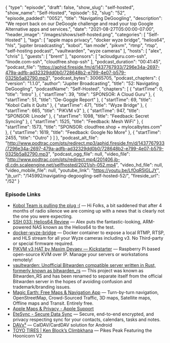 {
  "type": "episode",
  "draft": false,
  "show_slug": "self-hosted",
  "show_name": "Self-Hosted",
  "episode": 52,
  "slug": "52",
  "episode_padded": "0052",
  "title": "Navigating DeGoogling",
  "description": "We report back on our DeGoogle challenge and read your top Google Alternative apps and services.",
  "date": "2021-08-27T05:00:00-07:00",
  "header_image": "/images/shows/self-hosted.png",
  "categories": [
    "Self-Hosted"
  ],
  "tags": [
    "apple maps privacy",
    "docker wyze bridge",
    "helios64",
    "hls",
    "jupiter broadcasting",
    "kobol",
    "lan mode",
    "pikvm",
    "rtmp",
    "rtsp",
    "self-hosting podcast",
    "vaultwarden",
    "wyze cameras"
  ],
  "hosts": [
    "alex",
    "chris"
  ],
  "guests": [
    "brent"
  ],
  "sponsors": [
    "acloudguru.com-ssh",
    "linode.com-ssh",
    "cloudfree.shop-ssh"
  ],
  "podcast_duration": "00:41:45",
  "podcast_file": "https://aphid.fireside.fm/d/1437767933/7296e34a-2697-479a-adfb-ad32329dd0b0/728648b2-e799-4e07-b579-0325b5a82790.mp3",
  "podcast_bytes": 30065705,
  "podcast_chapters": {
    "version": "1.1.0",
    "author": "Jupiter Broadcasting",
    "title": "52: Navigating DeGoogling",
    "podcastName": "Self-Hosted",
    "chapters": [
      {
        "startTime": 0,
        "title": "Intro"
      },
      {
        "startTime": 39,
        "title": "SPONSOR: A Cloud Guru"
      },
      {
        "startTime": 51,
        "title": "De-Goggle Report"
      },
      {
        "startTime": 69,
        "title": "Kobol Calls it Quits"
      },
      {
        "startTime": 471,
        "title": "Wyze Bridge"
      },
      {
        "startTime": 665,
        "title": "PiKVM v3"
      },
      {
        "startTime": 947,
        "title": "SPONSOR: Linode"
      },
      {
        "startTime": 1098,
        "title": "Feedback: Secret Syncing"
      },
      {
        "startTime": 1525,
        "title": "Feedback: Mesh WiFi"
      },
      {
        "startTime": 1573,
        "title": "SPONSOR: cloudfree.shop + mylocalbytes.com"
      },
      {
        "startTime": 1619,
        "title": "Feedback: Google No More"
      },
      {
        "startTime": 2455,
        "title": "Outro"
      }
    ]
  },
  "podcast_alt_file": "http://www.podtrac.com/pts/redirect.mp3/aphid.fireside.fm/d/1437767933/7296e34a-2697-479a-adfb-ad32329dd0b0/728648b2-e799-4e07-b579-0325b5a82790.mp3",
  "podcast_ogg_file": null,
  "video_file": "http://www.podtrac.com/pts/redirect.mp4/201406.jb-dl.cdn.scaleengine.net/selfhosted/2021/sh-052.mp4",
  "video_hd_file": null,
  "video_mobile_file": null,
  "youtube_link": "https://youtu.be/LfOqR5lGLJY",
  "jb_url": "/145992/navigating-degoogling-self-hosted-52/",
  "fireside_url": "/52"
}


### Episode Links

  * [Kobol Team is pulling the plug ;(](https://blog.kobol.io/2021/08/25/we-are-pulling-the-plug/ "Kobol Team is pulling the plug ;\(") — Hi Folks, a bit saddened that after 4 months of radio silence we are coming up with a news that is clearly not the one you were expecting.
  * [SSH 033: Helios64 Review](https://notes.jupiterbroadcasting.com/self-hosted/2020/episode-033/ "SSH 033: Helios64 Review") — Alex puts the fantastic-looking, ARM-powered NAS known as the Helios64 to the test.
  * [docker-wyze-bridge](https://github.com/mrlt8/docker-wyze-bridge "docker-wyze-bridge") — Docker container to expose a local RTMP, RTSP, and HLS stream for all your Wyze cameras including v3. No Third-party or special firmware required.
  * [PiKVM v3 HAT by Maxim Devaev — Kickstarter](https://www.kickstarter.com/projects/mdevaev/pikvm-v3-hat?ref=user_menu "PiKVM v3 HAT by Maxim Devaev — Kickstarter") — Raspberry Pi based open-source KVM over IP. Manage your servers or workstations remotely! 
  * [vaultwarden: Unofficial Bitwarden compatible server written in Rust, formerly known as bitwarden_rs](https://github.com/dani-garcia/vaultwarden "vaultwarden: Unofficial Bitwarden compatible server written in Rust, formerly known as bitwarden_rs") — This project was known as Bitwarden_RS and has been renamed to separate itself from the official Bitwarden server in the hopes of avoiding confusion and trademark/branding issues. 
  * [Magic Earth: Free Maps & Navigation App](https://www.magicearth.com/ "Magic Earth: Free Maps & Navigation App") — Turn-by-turn navigation, OpenStreetMap, Crowd-Sourced Traffic, 3D maps, Satellite maps, Offline maps and Transit. Entirely free.
  * [Apple Maps & Privacy - Apple Support](https://support.apple.com/en-us/HT212039 "Apple Maps & Privacy - Apple Support")
  * [EteSync - Secure Data Sync](https://www.etesync.com/ "EteSync - Secure Data Sync") — Secure, end-to-end encrypted, and privacy respecting sync for your contacts, calendars, tasks and notes.
  * [DAVx⁵](https://www.davx5.com/ "DAVx⁵") — CalDAV/CardDAV solution for Android 
  * [TOYO TIRES | Ken Block’s Climbkhana](https://www.youtube.com/watch?v=Hg6L_7qLIEQ "TOYO TIRES | Ken Block’s Climbkhana") — Pikes Peak Featuring the Hoonicorn V2


